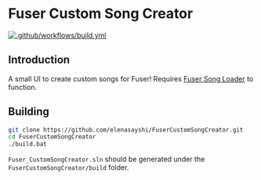 # Fuser Custom Song Creator

[![.github/workflows/build.yml](https://github.com/NarrikSynthfox/FuserCustomSongCreator/actions/workflows/build.yml/badge.svg)](https://github.com/NarrikSynthfox/FuserCustomSongCreator/actions/workflows/build.yml)

## Introduction

A small UI to create custom songs for Fuser! Requires [Fuser Song Loader](https://github.com/Mettra/FuserSongLoader/) to function.

## Building

```bash
git clone https://github.com/elenasayshi/FuserCustomSongCreator.git
cd FuserCustomSongCreator
./build.bat
```
`Fuser_CustomSongCreator.sln` should be generated under the `FuserCustomSongCreator/build` folder.
